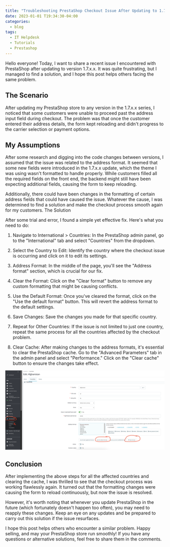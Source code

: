 ```yaml
---
title: "Troubleshooting PrestaShop Checkout Issue After Updating to 1.7.x.x"
date: 2023-01-01 T19:34:30-04:00
categories:
  - blog
tags:
  - IT Helpdesk
  - Tutorials
  - Prestashop
---
```


Hello everyone! Today, I want to share a recent issue I encountered with PrestaShop after updating to version 1.7.x.x. It was quite frustrating, but I managed to find a solution, and I hope this post helps others facing the same problem.

## The Scenario

After updating my PrestaShop store to any version in the 1.7.x.x series, I noticed that some customers were unable to proceed past the address input field during checkout. The problem was that once the customer entered their address details, the form kept reloading and didn't progress to the carrier selection or payment options.

## My Assumptions

After some research and digging into the code changes between versions, I assumed that the issue was related to the address format. It seemed that some new fields were introduced in the 1.7.x.x update, which the theme I was using wasn't formatted to handle properly. While customers filled all the required fields on the front end, the backend might still have been expecting additional fields, causing the form to keep reloading.

Additionally, there could have been changes in the formatting of certain address fields that could have caused the issue. Whatever the cause, I was determined to find a solution and make the checkout process smooth again for my customers.
The Solution

After some trial and error, I found a simple yet effective fix. Here's what you need to do:

1. Navigate to International > Countries: In the PrestaShop admin panel, go to the "International" tab and select "Countries" from the dropdown.

2. Select the Country to Edit: Identify the country where the checkout issue is occurring and click on it to edit its settings.

3. Address Format: In the middle of the page, you'll see the "Address format" section, which is crucial for our fix.

4. Clear the Format: Click on the "Clear format" button to remove any custom formatting that might be causing conflicts.

5. Use the Default Format: Once you've cleared the format, click on the "Use the default format" button. This will revert the address format to the default settings.

6. Save Changes: Save the changes you made for that specific country.

7. Repeat for Other Countries: If the issue is not limited to just one country, repeat the same process for all the countries affected by the checkout problem.

8. Clear Cache: After making changes to the address formats, it's essential to clear the PrestaShop cache. Go to the "Advanced Parameters" tab in the admin panel and select "Performance." Click on the "Clear cache" button to ensure the changes take effect.

![Prestashop Address Format Menu](/assets/images/prestashop-checkout-1.7-issue.png "Prestashop Checkout Issue")


## Conclusion

After implementing the above steps for all the affected countries and clearing the cache, I was thrilled to see that the checkout process was working flawlessly again. It turned out that the formatting changes were causing the form to reload continuously, but now the issue is resolved.

However, it's worth noting that whenever you update PrestaShop in the future (which fortunately doesn't happen too often), you may need to reapply these changes. Keep an eye on any updates and be prepared to carry out this solution if the issue resurfaces.

I hope this post helps others who encounter a similar problem. Happy selling, and may your PrestaShop store run smoothly! If you have any questions or alternative solutions, feel free to share them in the comments.

